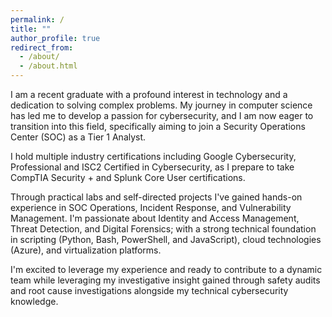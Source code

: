 ```yaml
---
permalink: /
title: ""
author_profile: true
redirect_from: 
  - /about/
  - /about.html
---
```


I am a recent graduate with a profound interest in technology and a dedication to solving complex problems. My journey in computer science has led me to develop a passion for cybersecurity, and I am now eager to transition into this field, specifically aiming to join a Security Operations Center (SOC) as a Tier 1 Analyst.

I hold multiple industry certifications including Google Cybersecurity, Professional and ISC2 Certified in Cybersecurity, as I prepare to take CompTIA Security + and Splunk Core User certifications.

Through practical labs and self-directed projects I've gained hands-on experience in SOC Operations, Incident Response, and Vulnerability Management. I'm passionate about Identity and Access Management, Threat Detection, and Digital Forensics; with a strong technical foundation in scripting (Python, Bash, PowerShell,  and JavaScript), cloud technologies (Azure), and virtualization platforms.

I'm excited to leverage my experience and ready to contribute to a dynamic team while leveraging my investigative insight gained through safety audits and root cause investigations alongside my technical cybersecurity knowledge.
